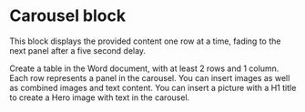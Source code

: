 # Carousel block

This block displays the provided content one row at a time, fading to the next panel after a five second delay.

Create a table in the Word document, with at least 2 rows and 1 column.
Each row represents a panel in the carousel.
You can insert images as well as combined images and text content.
You can insert a picture with a H1 title to create a Hero image with text in the carousel.
